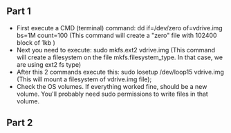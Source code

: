 ## Part 1

 - First execute a CMD (terminal) command: dd if=/dev/zero of=vdrive.img bs=1M count=100 (This command will create a "zero" file with 102400 block of 1kb )
 - Next you need to execute: sudo mkfs.ext2 vdrive.img (This command will create a filesystem on the file mkfs.filesystem_type. In that case, we are using ext2 fs type)
 - After this 2 commands execute this: sudo losetup /dev/loop15 vdrive.img (This will mount a filesystem of vdrive.img file);
 - Check the OS volumes. If everything worked fine, should be a new volume. You'll probably need sudo permissions to write files in that volume.

## Part 2

